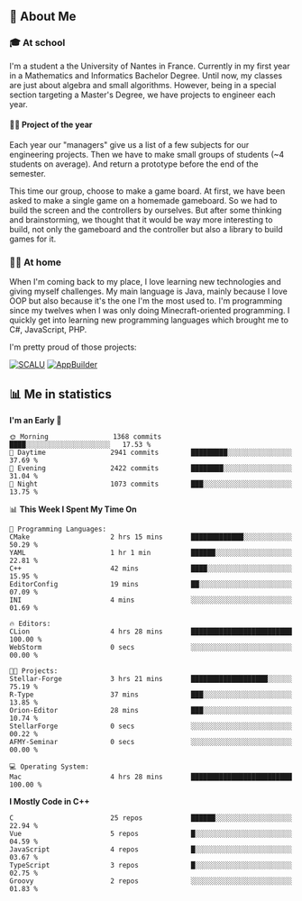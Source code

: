 ## 👀 About Me

### 🎓 At school

I'm a student a the University of Nantes in France. Currently in my first year in a Mathematics and Informatics Bachelor Degree. Until now, my classes are just about algebra and small algorithms. However, being in a special section targeting a Master's Degree, we have projects to engineer each year. 

#### 🔧🔬 Project of the year

Each year our "managers" give us a list of a few subjects for our engineering projects. Then we have to make small groups of students (~4 students on average). And return a prototype before the end of the semester.

This time our group, choose to make a game board. At first, we have been asked to make a single game on a homemade gameboard. So we had to build the screen and the controllers by ourselves. 
But after some thinking and brainstorming, we thought that it would be way more interesting to build, not only the gameboard and the controller but also a library to build games for it.

### 👨‍💻 At home

When I'm coming back to my place, I love learning new technologies and giving myself challenges. My main language is Java, mainly because I love OOP but also because it's the one I'm the most used to. I'm programming since my twelves when I was only doing Minecraft-oriented programming.  I quickly get into learning new programming languages which brought me to C#, JavaScript, PHP. 

I'm pretty proud of those projects:

[![SCALU](https://github-readme-stats.vercel.app/api/pin?username=renardfute&repo=SCALU)](https://github.com/renardfute/scalu)
[![AppBuilder](https://github-readme-stats.vercel.app/api/pin?username=pulsedev2&repo=AppBuilder)](https://github.com/pulsedev2/AppBuilder)

## 📊 Me in statistics
<!--START_SECTION:waka-->
**I'm an Early 🐤** 

```text
🌞 Morning                1368 commits        ████░░░░░░░░░░░░░░░░░░░░░   17.53 % 
🌆 Daytime                2941 commits        █████████░░░░░░░░░░░░░░░░   37.69 % 
🌃 Evening                2422 commits        ████████░░░░░░░░░░░░░░░░░   31.04 % 
🌙 Night                  1073 commits        ███░░░░░░░░░░░░░░░░░░░░░░   13.75 % 
```


📊 **This Week I Spent My Time On** 

```text
💬 Programming Languages: 
CMake                    2 hrs 15 mins       █████████████░░░░░░░░░░░░   50.29 % 
YAML                     1 hr 1 min          ██████░░░░░░░░░░░░░░░░░░░   22.81 % 
C++                      42 mins             ████░░░░░░░░░░░░░░░░░░░░░   15.95 % 
EditorConfig             19 mins             ██░░░░░░░░░░░░░░░░░░░░░░░   07.09 % 
INI                      4 mins              ░░░░░░░░░░░░░░░░░░░░░░░░░   01.69 % 

🔥 Editors: 
CLion                    4 hrs 28 mins       █████████████████████████   100.00 % 
WebStorm                 0 secs              ░░░░░░░░░░░░░░░░░░░░░░░░░   00.00 % 

🐱‍💻 Projects: 
Stellar-Forge            3 hrs 21 mins       ███████████████████░░░░░░   75.19 % 
R-Type                   37 mins             ███░░░░░░░░░░░░░░░░░░░░░░   13.85 % 
Orion-Editor             28 mins             ███░░░░░░░░░░░░░░░░░░░░░░   10.74 % 
StellarForge             0 secs              ░░░░░░░░░░░░░░░░░░░░░░░░░   00.22 % 
AFMY-Seminar             0 secs              ░░░░░░░░░░░░░░░░░░░░░░░░░   00.00 % 

💻 Operating System: 
Mac                      4 hrs 28 mins       █████████████████████████   100.00 % 
```

**I Mostly Code in C++** 

```text
C                        25 repos            ██████░░░░░░░░░░░░░░░░░░░   22.94 % 
Vue                      5 repos             █░░░░░░░░░░░░░░░░░░░░░░░░   04.59 % 
JavaScript               4 repos             █░░░░░░░░░░░░░░░░░░░░░░░░   03.67 % 
TypeScript               3 repos             █░░░░░░░░░░░░░░░░░░░░░░░░   02.75 % 
Groovy                   2 repos             ░░░░░░░░░░░░░░░░░░░░░░░░░   01.83 % 
```




<!--END_SECTION:waka-->
